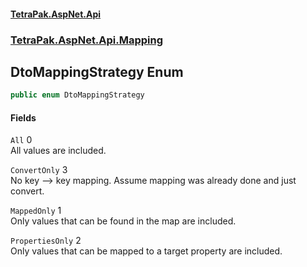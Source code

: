 #### [TetraPak.AspNet.Api](index.md 'index')
### [TetraPak.AspNet.Api.Mapping](TetraPak_AspNet_Api_Mapping.md 'TetraPak.AspNet.Api.Mapping')
## DtoMappingStrategy Enum
```csharp
public enum DtoMappingStrategy

```
#### Fields
<a name='TetraPak_AspNet_Api_Mapping_DtoMappingStrategy_All'></a>
`All` 0  
All values are included.  
  
<a name='TetraPak_AspNet_Api_Mapping_DtoMappingStrategy_ConvertOnly'></a>
`ConvertOnly` 3  
No key --> key mapping. Assume mapping was already done and just convert.  
  
<a name='TetraPak_AspNet_Api_Mapping_DtoMappingStrategy_MappedOnly'></a>
`MappedOnly` 1  
Only values that can be found in the map are included.  
  
<a name='TetraPak_AspNet_Api_Mapping_DtoMappingStrategy_PropertiesOnly'></a>
`PropertiesOnly` 2  
Only values that can be mapped to a target property are included.  
  
